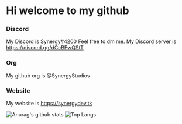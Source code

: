 # Hi welcome to my github
### Discord
My Discord is Synergy#4200 Feel free to dm me.
My Discord server is https://discord.gg/dCcBFwQStT
### Org
My github org is @SynergyStudios
### Website
My website is https://synergydev.tk


![Anurag's github stats](https://github-readme-stats.vercel.app/api?username=SynergyBest&count_private=true&show_icons=true&bg_color=01b78b&title_color=404040&text_color=404040&icon_color=404040)
![Top Langs](https://github-readme-stats.vercel.app/api/top-langs/?username=SynergyBest&langs_count=3&count_private=true&bg_color=01b78b&title_color=404040&text_color=404040&icon_color=404040)

